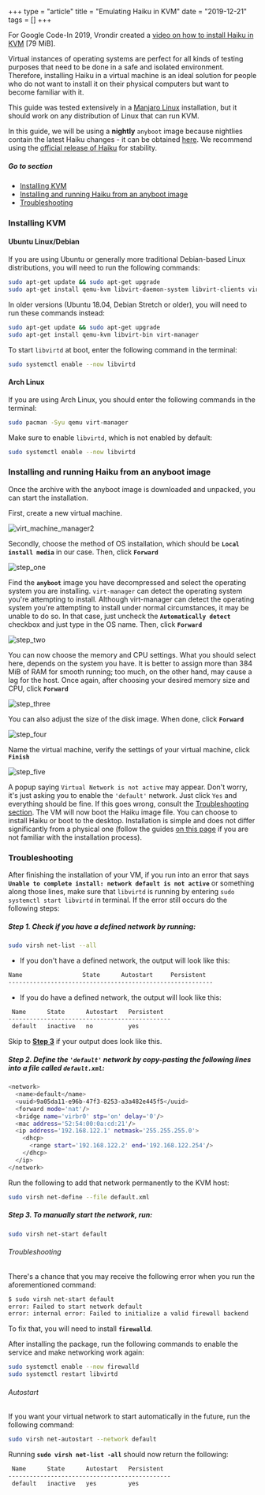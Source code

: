 +++
type = "article"
title = "Emulating Haiku in KVM"
date = "2019-12-21"
tags = []
+++

For Google Code-In 2019, Vrondir created a [video on how to install Haiku in KVM](http://haiku-files.org/files/media/GCI-2019_KVM_Vrondir.mp4) [79 MiB].

Virtual instances of operating systems are perfect for all kinds of testing purposes that need to be done in a safe and isolated environment. Therefore, installing Haiku in a virtual machine is an ideal solution for people who do not want to install it on their physical computers but want to become familiar with it.

This guide was tested extensively in a [Manjaro Linux](https://manjaro.org/) installation, but it should work on any distribution of Linux that can run KVM.

In this guide, we will be using a **nightly** ``anyboot`` image because nightlies contain the latest Haiku changes - it can be obtained [here](https://download.haiku-os.org/). We recommend using the [official release of Haiku](https://www.haiku-os.org/get-haiku) for stability.

##### Go to section

* [Installing KVM](#part_kvm)
* [Installing and running Haiku from an anyboot image](#part_iso)
* [Troubleshooting](#part_trouble)

### Installing KVM <a name="part_kvm"></a>

#### Ubuntu Linux/Debian

If you are using Ubuntu or generally more traditional Debian-based Linux distributions, you will need to run the following commands:

```sh
sudo apt-get update && sudo apt-get upgrade
sudo apt-get install qemu-kvm libvirt-daemon-system libvirt-clients virt-manager
```

In older versions (Ubuntu 18.04, Debian Stretch or older), you will need to run these commands instead:

```sh
sudo apt-get update && sudo apt-get upgrade
sudo apt-get install qemu-kvm libvirt-bin virt-manager
```

To start `libvirtd` at boot, enter the following command in the terminal:

```sh
sudo systemctl enable --now libvirtd
```

#### Arch Linux

If you are using Arch Linux, you should enter the following commands in the terminal:

```sh
sudo pacman -Syu qemu virt-manager
```

Make sure to enable `libvirtd`, which is not enabled by default:

```sh
sudo systemctl enable --now libvirtd
```

### Installing and running Haiku from an anyboot image <a name="part_iso"></a>

Once the archive with the anyboot image is downloaded and unpacked, you can start the installation.

First, create a new virtual machine.

![virt_machine_manager2](/files/guides/virtualizing/kvm/virt_machine_manager2.png)

Secondly, choose the method of OS installation, which should be **`Local install media`** in our case. Then, click **`Forward`**

![step_one](/files/guides/virtualizing/kvm/step_one.png)

Find the **``anyboot``** image you have decompressed and select the operating system you are installing. `virt-manager` can detect the operating system you're attempting to install. Although virt-manager can detect the operating system you're attempting to install under normal circumstances, it may be unable to do so. In that case, just uncheck the **`Automatically detect`** checkbox and just type in the OS name. Then, click **`Forward`**

![step_two](/files/guides/virtualizing/kvm/step_two.png)

You can now choose the memory and CPU settings. What you should select here, depends on the system you have. It is better to assign more than 384 MiB of RAM for smooth running; too much, on the other hand, may cause a lag for the host. Once again, after choosing your desired memory size and CPU, click **`Forward`**

![step_three](/files/guides/virtualizing/kvm/step_three.png)

You can also adjust the size of the disk image. When done, click **`Forward`**

![step_four](/files/guides/virtualizing/kvm/step_four.png)

Name the virtual machine, verify the settings of your virtual machine, click **`Finish`**

![step_five](/files/guides/virtualizing/kvm/step_five.png)

A popup saying `Virtual Network is not active` may appear. Don't worry, it's just asking you to enable the ``'default'`` network. Just click `Yes` and everything should be fine. If this goes wrong, consult the [Troubleshooting section](#part_trouble).
The VM will now boot the Haiku image file. You can choose to install Haiku or boot to the desktop. Installation is simple and does not differ significantly from a physical one (follow the guides [on this page](/get-haiku/installation-guide) if you are not familiar with the installation process).

### Troubleshooting <a name="part_trouble"></a>

After finishing the installation of your VM, if you run into an error that says **``Unable to complete install: network default is not active``** or something along those lines, make sure that `libvirtd` is running by entering ``sudo systemctl start libvirtd`` in terminal.
If the error still occurs do the following steps:

##### Step 1. Check if you have a defined network by running: <a name="part_trouble_1"></a>

```sh
sudo virsh net-list --all
```

* If you don't have a defined network, the output will look like this:

```sh
Name                 State      Autostart     Persistent
----------------------------------------------------------
```

* If you do have a defined network, the output will look like this:

```sh
 Name      State      Autostart   Persistent
----------------------------------------------
 default   inactive   no          yes
```

Skip to **[Step 3](#part_trouble_3)** if your output does look like this.

##### Step 2. Define the ``'default'`` network by copy-pasting the following lines into a file called ``default.xml``: <a name="part_trouble_2"></a>

```sh
<network>
  <name>default</name>
  <uuid>9a05da11-e96b-47f3-8253-a3a482e445f5</uuid>
  <forward mode='nat'/>
  <bridge name='virbr0' stp='on' delay='0'/>
  <mac address='52:54:00:0a:cd:21'/>
  <ip address='192.168.122.1' netmask='255.255.255.0'>
    <dhcp>
      <range start='192.168.122.2' end='192.168.122.254'/>
    </dhcp>
  </ip>
</network>
```

Run the following to add that network permanently to the KVM host:

```sh
sudo virsh net-define --file default.xml
```

##### Step 3. To manually start the network, run: <a name="part_trouble_3"></a>

```sh
sudo virsh net-start default
```

###### Troubleshooting

There's a chance that you may receive the following error when you run the aforementioned command:

```sh
$ sudo virsh net-start default
error: Failed to start network default
error: internal error: Failed to initialize a valid firewall backend
```

To fix that, you will need to install **`firewalld`**.

After installing the package, run the following commands to enable the service and make networking work again:

```sh
sudo systemctl enable --now firewalld
sudo systemctl restart libvirtd
```

###### Autostart

If you want your virtual network to start automatically in the future, run the following command:

```sh
sudo virsh net-autostart --network default
```

Running **`sudo virsh net-list -all`** should now return the following:

```sh
 Name      State      Autostart   Persistent
----------------------------------------------
 default   inactive   yes         yes
```
